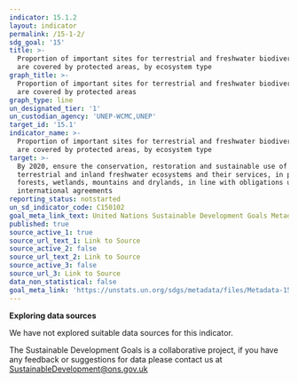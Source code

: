 ```yaml
---
indicator: 15.1.2
layout: indicator
permalink: /15-1-2/
sdg_goal: '15'
title: >-
  Proportion of important sites for terrestrial and freshwater biodiversity that
  are covered by protected areas, by ecosystem type
graph_title: >-
  Proportion of important sites for terrestrial and freshwater biodiversity that
  are covered by protected areas
graph_type: line
un_designated_tier: '1'
un_custodian_agency: 'UNEP-WCMC,UNEP'
target_id: '15.1'
indicator_name: >-
  Proportion of important sites for terrestrial and freshwater biodiversity that
  are covered by protected areas, by ecosystem type
target: >-
  By 2020, ensure the conservation, restoration and sustainable use of
  terrestrial and inland freshwater ecosystems and their services, in particular
  forests, wetlands, mountains and drylands, in line with obligations under
  international agreements
reporting_status: notstarted
un_sd_indicator_code: C150102
goal_meta_link_text: United Nations Sustainable Development Goals Metadata (pdf 456kB)
published: true
source_active_1: true
source_url_text_1: Link to Source
source_active_2: false
source_url_text_2: Link to Source
source_active_3: false
source_url_3: Link to Source
data_non_statistical: false
goal_meta_link: 'https://unstats.un.org/sdgs/metadata/files/Metadata-15-01-02.pdf'
---
```

**Exploring data sources**

We have not explored suitable data sources for this indicator. 

The Sustainable Development Goals is a collaborative project, if you have any feedback or suggestions for data please contact us at <SustainableDevelopment@ons.gov.uk>
